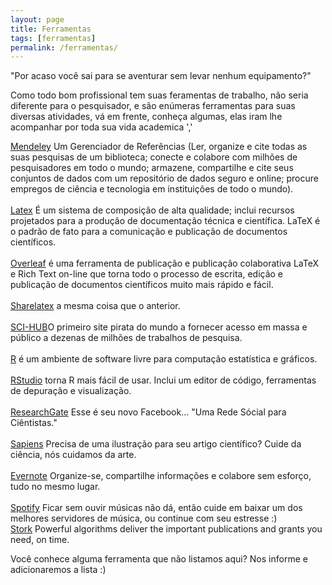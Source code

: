 ```yaml
---
layout: page
title: Ferramentas
tags: [ferramentas]
permalink: /ferramentas/
---
```


<p>
    <cita>
        "Por acaso você sai para se aventurar sem levar nenhum equipamento?"
    </cita>
</p>

<amp-img width="600" height="400" layout="responsive" src="{{ site.url }}/assets/images/lum3n-187468-unsplash.jpg"></amp-img>

<p>
    Como todo bom profissional tem suas feramentas de trabalho, não seria diferente para o pesquisador, e são enúmeras ferramentas para suas diversas atividades, vá em frente, conheça algumas, elas iram lhe acompanhar por toda sua vida academica ','
</p>

<p>
    <a title="Mendeley" href="mendeley.com" target="_blank">Mendeley</a> Um Gerenciador de Referências (Ler, organize e cite todas as suas pesquisas de um biblioteca; conecte e colabore com milhões de pesquisadores em todo o mundo; armazene, compartilhe e cite seus conjuntos de dados com um repositório de dados seguro e online; procure empregos de ciência e tecnologia em instituições de todo o mundo).<br><br>
    <a title="Latex" href="https://www.latex-project.org/" target="_blank">Latex</a> É um sistema de composição de alta qualidade; inclui recursos projetados para a produção de documentação técnica e científica. LaTeX é o padrão de fato para a comunicação e publicação de documentos científicos.<br><br>
    <a title="Overleaf" href="overleaf.com" target="_blank">Overleaf</a> é uma ferramenta de publicação e publicação colaborativa LaTeX e Rich Text on-line que torna todo o processo de escrita, edição e publicação de documentos científicos muito mais rápido e fácil.<br><br>
    <a title="Sharelatex" href="sharelatex.com" target="_blank">Sharelatex</a> a mesma coisa que o anterior.<br><br>
    <a title="SCI-HUB" href="http://sci-hub.tw/" target="_blank">SCI-HUB</a>O primeiro site pirata do mundo a fornecer acesso em massa e público a dezenas de milhões de trabalhos de pesquisa.<br><br>
    <a title="R" href="https://www.r-project.org/" target="_blank">R</a> é um ambiente de software livre para computação estatística e gráficos. <br><br>
    <a title="RStudio" href="https://www.rstudio.com/" target="_blank">RStudio</a> torna R mais fácil de usar. Inclui um editor de código, ferramentas de depuração e visualização.<br><br>
    <a title="ResearchGate" href="https://www.researchgate.net/" target="_blank">ResearchGate</a> Esse é seu novo Facebook... "Uma Rede Sócial para Ciêntistas."<br><br>
    <a title="Sapiens" href="https://www.sapiens.art.br/" target="_blank">Sapiens</a> Precisa de uma ilustração para seu artigo científico? Cuide da ciência, nós cuidamos da arte.<br><br>
    <a title="Evernote" href="https://www.evernote.com" target="_blank">Evernote</a> Organize-se, compartilhe informações e colabore sem esforço, tudo no mesmo lugar.<br><br>
    <a title="Spotify" href="https://www.spotify.com/br/" target="_blank">Spotify</a> Ficar sem ouvir músicas não dá, então cuide em baixar um dos melhores servidores de música, ou continue com seu estresse :)<br>
    <a title="Spotify" href="https://www.storkapp.me/" target="_blank">Stork</a> Powerful algorithms deliver the important publications and grants you need, on time.<br>
</p>

<p>
    Você conhece alguma ferramenta que não listamos aqui? Nos informe e adicionaremos a lista :)
</p>
